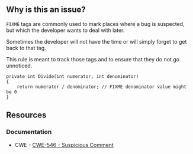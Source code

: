 ## Why is this an issue?

`FIXME` tags are commonly used to mark places where a bug is suspected, but which the developer wants to deal with later.

Sometimes the developer will not have the time or will simply forget to get back to that tag.

This rule is meant to track those tags and to ensure that they do not go unnoticed.

    private int Divide(int numerator, int denominator)
    {
        return numerator / denominator; // FIXME denominator value might be 0
    }

## Resources

### Documentation

-  CWE - [CWE-546 - Suspicious Comment](https://cwe.mitre.org/data/definitions/546)
